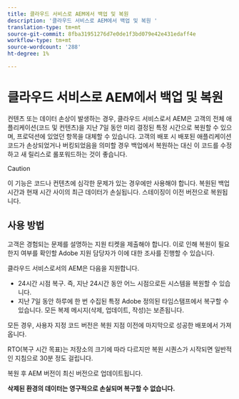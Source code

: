```yaml
---
title: 클라우드 서비스로 AEM에서 백업 및 복원
description: '클라우드 서비스로 AEM에서 백업 및 복원 '
translation-type: tm+mt
source-git-commit: 8fba31951276d7e0de1f3bd079e42e431edaff4e
workflow-type: tm+mt
source-wordcount: '288'
ht-degree: 1%

---
```



# 클라우드 서비스로 AEM에서 백업 및 복원

컨텐츠 또는 데이터 손상이 발생하는 경우, 클라우드 서비스로서 AEM은 고객의 전체 애플리케이션(코드 및 컨텐츠)을 지난 7일 동안 미리 결정된 특정 시간으로 복원할 수 있으며, 프로덕션에 있었던 항목을 대체할 수 있습니다.
고객의 배포 시 배포된 애플리케이션 코드가 손상되었거나 버킹되었음을 의미할 경우 백업에서 복원하는 대신 이 코드를 수정하고 새 릴리스로 롤포워드하는 것이 좋습니다.

>[!CAUTION]
>
>이 기능은 코드나 컨텐츠에 심각한 문제가 있는 경우에만 사용해야 합니다. 복원된 백업 시간과 현재 시간 사이의 최근 데이터가 손실됩니다. 스테이징이 이전 버전으로 복원됩니다.

## 사용 방법

고객은 경험되는 문제를 설명하는 지원 티켓을 제출해야 합니다. 이로 인해 복원이 필요한지 여부를 확인할 Adobe 지원 담당자가 이에 대한 조사를 진행할 수 있습니다.

클라우드 서비스로서의 AEM은 다음을 지원합니다.

* 24시간 시점 복구. 즉, 지난 24시간 동안 어느 시점으로든 시스템을 복원할 수 있습니다.
* 지난 7일 동안 하루에 한 번 수집된 특정 Adobe 정의된 타임스탬프에서 복구할 수 있습니다.  모든 복제 메시지(삭제, 업데이트, 작성)는 보존됩니다.

모든 경우, 사용자 지정 코드 버전은 복원 지점 이전에 마지막으로 성공한 배포에서 가져옵니다.

RTO(복구 시간 목표)는 저장소의 크기에 따라 다르지만 복원 시퀀스가 시작되면 일반적인 지침으로 30분 정도 걸립니다.

복원 후 AEM 버전이 최신 버전으로 업데이트됩니다.

**삭제된 환경의 데이터는 영구적으로 손실되며 복구할 수 없습니다.**
